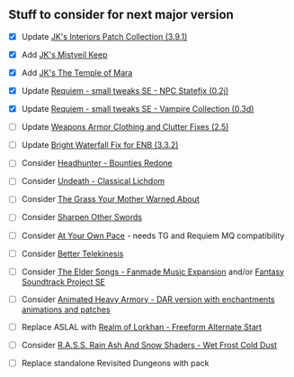 ## Stuff to consider for next major version
- [X] Update [JK's Interiors Patch Collection (3.9.1)](https://www.nexusmods.com/skyrimspecialedition/mods/35910)
- [X] Add [JK's Mistveil Keep](https://www.nexusmods.com/skyrimspecialedition/mods/52462)
- [X] Add [JK's The Temple of Mara](https://www.nexusmods.com/skyrimspecialedition/mods/52724)

- [X] Update [Requiem - small tweaks SE - NPC Statefix (0.2j)](https://www.nexusmods.com/skyrimspecialedition/mods/42633)
- [X] Update [Requiem - small tweaks SE - Vampire Collection (0.3d)](https://www.nexusmods.com/skyrimspecialedition/mods/42633)
- [ ] Update [Weapons Armor Clothing and Clutter Fixes (2.5)](https://www.nexusmods.com/skyrimspecialedition/mods/18994)
- [ ] Update [Bright Waterfall Fix for ENB (3.3.2)](https://www.nexusmods.com/skyrimspecialedition/mods/37956)

- [ ] Consider [Headhunter - Bounties Redone](https://www.nexusmods.com/skyrimspecialedition/mods/51847)
- [ ] Consider [Undeath - Classical Lichdom](https://www.nexusmods.com/skyrimspecialedition/mods/40802)
- [ ] Consider [The Grass Your Mother Warned About](https://www.nexusmods.com/skyrimspecialedition/mods/53064)
- [ ] Consider [Sharpen Other Swords](https://www.nexusmods.com/skyrimspecialedition/mods/52723)
- [ ] Consider [At Your Own Pace](https://www.nexusmods.com/skyrimspecialedition/mods/52704) - needs TG and Requiem MQ compatibility
- [ ] Consider [Better Telekinesis](https://www.nexusmods.com/skyrimspecialedition/mods/42906)
- [ ] Consider [The Elder Songs - Fanmade Music Expansion](https://www.nexusmods.com/skyrimspecialedition/mods/27504) and/or [Fantasy Soundtrack Project SE](https://www.nexusmods.com/skyrimspecialedition/mods/5268)
- [ ] Consider [Animated Heavy Armory - DAR version with enchantments animations and patches](https://www.nexusmods.com/skyrimspecialedition/mods/51100)
- [ ] Replace ASLAL with [Realm of Lorkhan - Freeform Alternate Start](https://www.nexusmods.com/skyrimspecialedition/mods/18223)
- [ ] Consider [R.A.S.S. Rain Ash And Snow Shaders - Wet Frost Cold Dust](https://www.nexusmods.com/skyrimspecialedition/mods/22780)
- [ ] Replace standalone Revisited Dungeons with pack
